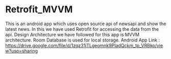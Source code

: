 # Retrofit_MVVM
This is an android app which uses open source api of newsapi and show the latest news.
In this we have used Retrofit for accessing the data from the api.
Design Architecture we have followed for this app is MVVM architecture.
Room Database is used for local storage.
Android App Link : https://drive.google.com/file/d/1zqz31jTLgeomnk9PIadQckm_tp_VRBko/view?usp=sharing
